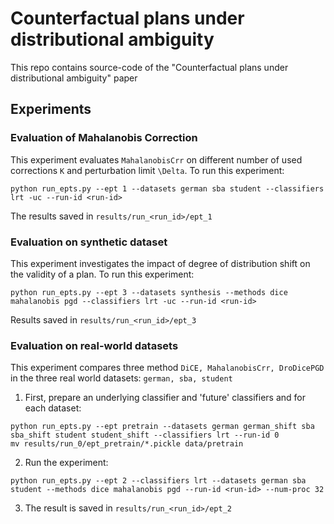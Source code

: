 # Counterfactual plans under distributional ambiguity

This repo contains source-code of the "Counterfactual plans under distributional ambiguity" paper

## Experiments

### Evaluation of Mahalanobis Correction
This experiment evaluates `MahalanobisCrr` on different number of used corrections `K` and perturbation limit `\Delta`.
To run this experiment:

```
python run_epts.py --ept 1 --datasets german sba student --classifiers lrt -uc --run-id <run-id>
```

The results saved in `results/run_<run_id>/ept_1`

### Evaluation on synthetic dataset
This experiment investigates the impact of degree of distribution shift on the validity of a plan.
To run this experiment:

```
python run_epts.py --ept 3 --datasets synthesis --methods dice mahalanobis pgd --classifiers lrt -uc --run-id <run-id>
```

Results saved in `results/run_<run_id>/ept_3`

### Evaluation on real-world datasets
This experiment compares three method `DiCE, MahalanobisCrr, DroDicePGD` in the three real world datasets: `german, sba, student`

1. First, prepare an underlying classifier and 'future' classifiers and for each dataset:

```
python run_epts.py --ept pretrain --datasets german german_shift sba sba_shift student student_shift --classifiers lrt --run-id 0
mv results/run_0/ept_pretrain/*.pickle data/pretrain 
```

2. Run the experiment:
```
python run_epts.py --ept 2 --classifiers lrt --datasets german sba student --methods dice mahalanobis pgd --run-id <run-id> --num-proc 32
```

3. The result is saved in `results/run_<run_id>/ept_2`

